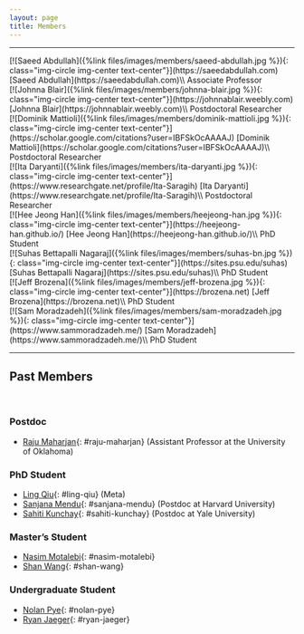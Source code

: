 ```yaml
---
layout: page
title: Members
---
```


<div class="row">
    <div class="col-md-12 text-center">
        <hr>
    </div>
</div>

<div class="row">
<div class="col-lg-4 col-xs-12 text-center" markdown="1" id="saeed-abdullah">
[![Saeed Abdullah]({%link files/images/members/saeed-abdullah.jpg %}){: class="img-circle img-center text-center"}](https://saeedabdullah.com)
[Saeed Abdullah](https://saeedabdullah.com)\\
Associate Professor
</div>

<div class="col-lg-4 col-xs-12 text-center" markdown="1" id="johnna-blair">
[![Johnna Blair]({%link files/images/members/johnna-blair.jpg %}){: class="img-circle img-center text-center"}](https://johnnablair.weebly.com)
[Johnna Blair](https://johnnablair.weebly.com)\\
Postdoctoral Researcher
</div>

<div class="col-lg-4 col-xs-12 text-center" markdown="1" id="dominik-mattioli">
[![Dominik Mattioli]({%link files/images/members/dominik-mattioli.jpg %}){: class="img-circle img-center text-center"}](https://scholar.google.com/citations?user=IBFSkOcAAAAJ)
[Dominik Mattioli](https://scholar.google.com/citations?user=IBFSkOcAAAAJ)\\
Postdoctoral Researcher
</div>

</div>


<div class="row">
<div class="col-lg-4 col-xs-12 text-center" markdown="1" id="ita-daryanti">
[![Ita Daryanti]({%link files/images/members/ita-daryanti.jpg %}){: class="img-circle img-center text-center"}](https://www.researchgate.net/profile/Ita-Saragih)
[Ita Daryanti](https://www.researchgate.net/profile/Ita-Saragih)\\
Postdoctoral Researcher
</div>

<div class="col-lg-4 col-xs-12 text-center" markdown="1" id="heejeong-han">
[![Hee Jeong Han]({%link files/images/members/heejeong-han.jpg %}){: class="img-circle img-center text-center"}](https://heejeong-han.github.io/)
[Hee Jeong Han](https://heejeong-han.github.io/)\\
PhD Student
</div>

<div class="col-lg-4 col-xs-12 text-center" markdown="1" id="suhas-bn">
[![Suhas Bettapalli Nagaraj]({%link files/images/members/suhas-bn.jpg %}){: class="img-circle img-center text-center"}](https://sites.psu.edu/suhas)
[Suhas Bettapalli Nagaraj](https://sites.psu.edu/suhas)\\
PhD Student
</div>

</div>


<div class="row">

<div class="col-lg-4 col-xs-12 text-center" markdown="1" id="jeff-brozena">
[![Jeff Brozena]({%link files/images/members/jeff-brozena.jpg %}){: class="img-circle img-center text-center"}](https://brozena.net)
[Jeff Brozena](https://brozena.net)\\
PhD Student
</div>

<div class="col-lg-4 col-xs-12 text-center" markdown="1" id="sam-moradzadeh">
[![Sam Moradzadeh]({%link files/images/members/sam-moradzadeh.jpg %}){: class="img-circle img-center text-center"}](https://www.sammoradzadeh.me/)
[Sam Moradzadeh](https://www.sammoradzadeh.me/)\\
PhD Student
</div>



</div>

<div class="row">
    <div class="col-md-12 text-center">
        <hr>
        <h2>Past Members</h2>
        <br>
    </div>
</div>

### Postdoc
* [Raju Maharjan](https://www.rajumaharjan.com){: #raju-maharjan} (Assistant Professor at the University of Oklahoma)

### PhD Student
* [Ling Qiu](https://lingqiu3.github.io){: #ling-qiu} (Meta)
* [Sanjana Mendu](https://sanjanamendu.com/){: #sanjana-mendu} (Postdoc at Harvard University)
* [Sahiti Kunchay](https://sahitikunchay.github.io/){: #sahiti-kunchay} (Postdoc at Yale University)

### Master’s Student
* [Nasim Motalebi](https://nasimmotalebi.com/){: #nasim-motalebi}
* [Shan Wang](https://shanwang61.github.io/){: #shan-wang}

### Undergraduate Student
* [Nolan Pye](https://www.linkedin.com/in/nolanpye){: #nolan-pye}
* [Ryan Jaeger](https://www.linkedin.com/in/ryan-jaeger-965b42144){: #ryan-jaeger}


